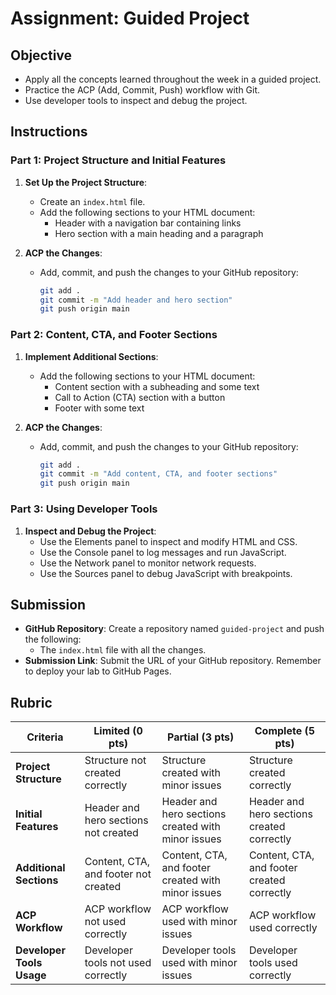 # Assignment: Guided Project

## Objective

- Apply all the concepts learned throughout the week in a guided project.
- Practice the ACP (Add, Commit, Push) workflow with Git.
- Use developer tools to inspect and debug the project.

## Instructions

### Part 1: Project Structure and Initial Features

1. **Set Up the Project Structure**:

   - Create an `index.html` file.
   - Add the following sections to your HTML document:
     - Header with a navigation bar containing links
     - Hero section with a main heading and a paragraph

2. **ACP the Changes**:

   - Add, commit, and push the changes to your GitHub repository:

     ```bash
     git add .
     git commit -m "Add header and hero section"
     git push origin main
     ```

### Part 2: Content, CTA, and Footer Sections

1. **Implement Additional Sections**:

   - Add the following sections to your HTML document:
     - Content section with a subheading and some text
     - Call to Action (CTA) section with a button
     - Footer with some text

2. **ACP the Changes**:

   - Add, commit, and push the changes to your GitHub repository:

     ```bash
     git add .
     git commit -m "Add content, CTA, and footer sections"
     git push origin main
     ```

### Part 3: Using Developer Tools

1. **Inspect and Debug the Project**:
   - Use the Elements panel to inspect and modify HTML and CSS.
   - Use the Console panel to log messages and run JavaScript.
   - Use the Network panel to monitor network requests.
   - Use the Sources panel to debug JavaScript with breakpoints.

## Submission

- **GitHub Repository**: Create a repository named `guided-project` and push the following:
  - The `index.html` file with all the changes.
- **Submission Link**: Submit the URL of your GitHub repository. Remember to deploy your lab to GitHub Pages.

## Rubric

| Criteria                  | Limited (0 pts)                      | Partial (3 pts)                                    | Complete (5 pts)                           |
| ------------------------- | ------------------------------------ | -------------------------------------------------- | ------------------------------------------ |
| **Project Structure**     | Structure not created correctly      | Structure created with minor issues                | Structure created correctly                |
| **Initial Features**      | Header and hero sections not created | Header and hero sections created with minor issues | Header and hero sections created correctly |
| **Additional Sections**   | Content, CTA, and footer not created | Content, CTA, and footer created with minor issues | Content, CTA, and footer created correctly |
| **ACP Workflow**          | ACP workflow not used correctly      | ACP workflow used with minor issues                | ACP workflow used correctly                |
| **Developer Tools Usage** | Developer tools not used correctly   | Developer tools used with minor issues             | Developer tools used correctly             |
